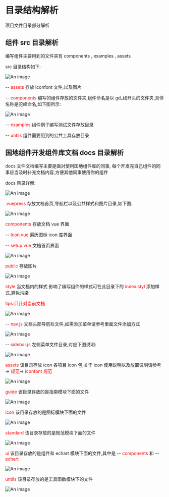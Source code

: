 # 目录结构解析

项目文件目录部分解析

## 组件 src 目录解析

编写组件主要用到的文件夹有 components , examples , assets

src 目录结构如下:

![An image](/gd_common/guideImg/src.png)

--<font color='red'> assets</font> 存放 iconfont 文件,以及图片

--<font color='red'> components</font> 编写的组件存放的文件夹,组件命名是以 gd\_线开头的文件夹,具体名称是驼峰命名,如下图所示:

![An image](/gd_common/guideImg/components.png)

--<font color='red'> examples</font> 组件例子编写测试文件存放目录

--<font color='red'> untils</font> 组件需要用到的公共工具存放目录

## 国地组件开发组件库文档 docs 目录解析

docs 文件文档编写主要是面对使用国地组件库的同事,
每个开发完自己组件的同事应当及时补充文档内容,方便其他同事使用你的组件

docs 目录详解:

![An image](/gd_common/guideImg/docs.png)

<font color='red'> .vuepress</font> 存放文档首页,导航栏以及公共样式和图片目录,如下图:

![An image](/gd_common/guideImg/docs-.vuepress.png)

<font color='red'> components</font> 存放文档 vue 界面

--<font color='red'> Icon.vue</font> 遍历图标 icon 库界面

--<font color='red'> setup.vue</font> 文档首页界面

![An image](/gd_common/guideImg/docs-index.png)

<font color='red'> public</font> 存放图片

![An image](/gd_common/guideImg/docs-public.png)

<font color='red'> style</font> 当文档内的样式 影响了编写组件的样式可在此目录下的 <font color='red'> index.styl</font> 添加样式,避免污染

<font color='red'> tips:只针对当前文档</font>

![An image](/gd_common/guideImg/docs-style.png)

--<font color='red'> nav.js</font> 文档头部导航栏文件,如需添加菜单请参考里面文件添加方式

![An image](/gd_common/guideImg/docs-nav1.png)

--<font color='red'> sidebar.js</font> 左侧菜单文件目录,对应下图说明:

![An image](/gd_common/guideImg/docs-sidebar.png)

<font color='red'> assets</font> 该目录存放 icon 各项目 icon 包,关于 icon 使用说明以及放置说明请参考=><font color='red'> 规范</font>=><font color='red'> iconfont 规范</font>

![An image](/gd_common/guideImg/docs-asset.png)

<font color='red'> guide</font> 该目录存放的是指南模块下面的文件

![An image](/gd_common/guideImg/docs-guide.png)

<font color='red'> icon</font> 该目录存放的是图标模块下面的文件

![An image](/gd_common/guideImg/docs-icon.png)

<font color='red'> standard</font> 该目录存放的是规范模块下面的文件

![An image](/gd_common/guideImg/docs-standard.png)

<font color='red'> ui</font> 该目录存放的是组件和 echart 模块下面的文件,其中是 --<font color='red'> components</font> 和 --<font color='red'> echart</font>

![An image](/gd_common/guideImg/docs-ui.png)

<font color='red'> untils</font> 该目录存放的是工具函数模块下的文件

![An image](/gd_common/guideImg/docs-untils.png)
